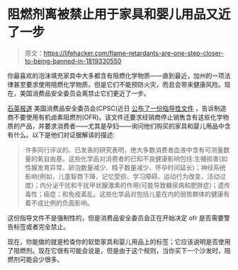 # 阻燃剂离被禁止用于家具和婴儿用品又近了一步

> 原文：<https://lifehacker.com/flame-retardants-are-one-step-closer-to-being-banned-in-1819330550>

你最喜欢的泡沫填充家具中大多都含有阻燃化学物质——直到最近，加州的一项法律甚至要求使用阻燃化学物质。但是它们不能预防火灾，而且会带来健康风险。现在，美国消费品安全委员会离禁止它们更近了一步。



[石英报道](https://qz.com/1098161/the-us-government-is-finally-acknowledging-the-flame-retardants-in-your-furniture-and-baby-products-are-not-just-ineffective-but-also-dangerous/) 美国消费品安全委员会(CPSC)近日 [公布了一份指导性文件](https://www.federalregister.gov/documents/2017/09/28/2017-20733/guidance-document-on-hazardous-additive-non-polymeric-organohalogen-flame-retardants-in-certain) ，告诉制造商不要使用有机卤素阻燃剂(OFR)。该文件还要求经销商停止销售含有这些化学物质的产品，并要求消费者——尤其是孕妇——询问他们购买的家具和婴儿用品中含有什么。以下是他们对证据解读的描述:

> 许多同行评议的、已发表的研究表明，绝大多数消费者血液中含有可测量数量的氧自由基。这些化学品对消费者的已知不良健康影响包括:生殖损害(如性腺发育异常、卵泡数量减少、精子数量减少、怀孕时间延长)；神经系统影响(例如，儿童智商下降、记忆受损、学习障碍、运动行为改变、活动过度)；内分泌干扰和干扰甲状腺激素的作用(可能导致糖尿病和肥胖症)；遗传毒性；癌症；和免疫紊乱。这些化学品对包括儿童在内的弱势群体的健康有着不成比例的负面影响。

这份指导文件不是强制性的，但是消费品安全委员会正在开始决定 ofr 是否需要警告标签或者完全禁止。

现在，你能做的就是检查你的软垫家具和婴儿用品上的标签；它应该说明是否使用了阻燃剂。现在它很有可能会说是，但是由于这个规则，当你买下一个沙发时，阻燃剂可能会少很多。